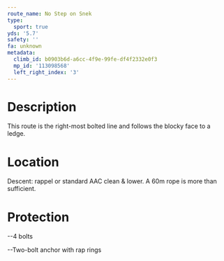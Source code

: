 ```yaml
---
route_name: No Step on Snek
type:
  sport: true
yds: '5.7'
safety: ''
fa: unknown
metadata:
  climb_id: b0903b6d-a6cc-4f9e-99fe-df4f2332e0f3
  mp_id: '113098568'
  left_right_index: '3'
---
```

# Description
This route is the right-most bolted line and follows the blocky face to a ledge.

# Location
Descent: rappel or standard AAC clean & lower. A 60m rope is more than sufficient.

# Protection
--4 bolts

--Two-bolt anchor with rap rings
